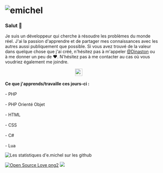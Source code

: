 # ![emichel](https://github.com/emicheldev/emicheldev/blob/master/twitter-min.jpg)

### Salut 👋

Je suis un développeur qui cherche à résoudre les problèmes du monde réel. J'ai la passion d'apprendre et de partager mes connaissances avec les autres aussi publiquement que possible. 
Si vous avez trouvé de la valeur dans quelque chose que j'ai créé, n'hésitez pas à m'appeler [@Dinaston](https://twitter.com/Dinaston_offi/) ou à me donner un peu de ♥. N'hésitez pas à me contacter au cas où vous voudriez également me joindre.

<p align='center'>
  <a href="https://twitter.com/Dinaston_offi"><img height="24" src="https://github.com/emicheldev/emicheldev/blob/master/twitter.png?raw=true"></a>&nbsp;&nbsp;
</a>&nbsp;&nbsp;
</p>


 <summary><strong>Ce que j'apprends/travaille ces jours-ci :</strong></summary>
  <br> - PHP  <br/>
  <br> - PHP Orienté Objet <br/>
  <br> - HTML <br/>
   <br>- CSS <br/>
  <br> - C# <br/>
 <br>  - Lua <br/>


![Les statistiques d'e.michel sur les github](https://github-readme-stats.vercel.app/api?username=Dinaston&show_icons=true&hide=["prs","issues","contribs"])

<p> 

[![Open Source Love png2](https://badges.frapsoft.com/os/v2/open-source.png?v=103)](https://github.com/ellerbrock/open-source-badges/)
<img src="https://visitor-badge.glitch.me/badge?page_id=Dinaston.visitor-badge"/> 
</p>
